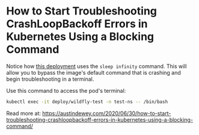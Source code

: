 # How to Start Troubleshooting CrashLoopBackoff Errors in Kubernetes Using a Blocking Command

Notice how [this deployment](./deployment.yaml) uses the `sleep infinity` command. This will allow you to bypass the image's default command that is crashing and begin troubleshooting in a terminal.

Use this command to access the pod's terminal:

```bash
kubectl exec -it deploy/wildfly-test -n test-ns -- /bin/bash
```

Read more at: https://austindewey.com/2020/06/30/how-to-start-troubleshooting-crashloopbackoff-errors-in-kubernetes-using-a-blocking-command/